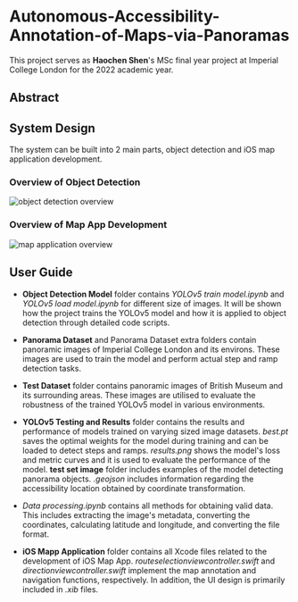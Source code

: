 # Autonomous-Accessibility-Annotation-of-Maps-via-Panoramas

This project serves as **Haochen Shen**'s MSc final year project at Imperial College London for the 2022 academic year.

## Abstract



## System Design

The system can be built into 2 main parts, object detection and iOS map application development.

### Overview of Object Detection

![object detection overview](https://user-images.githubusercontent.com/99172459/187585232-d4669342-3673-4af1-a6fc-020b5449677b.jpg)

### Overview of Map App Development

![map application overview](https://user-images.githubusercontent.com/99172459/187585278-3470f96b-a06b-42aa-a770-2ebff4ddc13b.jpg)

## User Guide

- **Object Detection Model** folder contains _YOLOv5 train model.ipynb_ and _YOLOv5 load model.ipynb_ for different size of images. It will be shown how the project trains the YOLOv5 model and how it is applied to object detection through detailed code scripts.

- **Panorama Dataset** and Panorama Dataset extra folders contain panoramic images of Imperial College London and its environs. These images are used to train the model and perform actual step and ramp detection tasks.

- **Test Dataset** folder contains panoramic images of British Museum and its surrounding areas. These images are utilised to evaluate the robustness of the trained YOLOv5 model in various environments.

- **YOLOv5 Testing and Results** folder contains the results and performance of models trained on varying sized image datasets. _best.pt_ saves the optimal weights for the model during training and can be loaded to detect steps and ramps. _results.png_ shows the model's loss and metric curves and it is used to evaluate the performance of the model. **test set image** folder includes examples of the model detecting panorama objects. _.geojson_ includes information regarding the accessibility location obtained by coordinate transformation.

- _Data processing.ipynb_ contains all methods for obtaining valid data. This includes extracting the image's metadata, converting the coordinates, calculating latitude and longitude, and converting the file format.

- **iOS Mapp Application** folder contains all Xcode files related to the development of iOS Map App. _routeselectionviewcontroller.swift_ and _directionviewcontroller.swift_ implement the map annotation and navigation functions, respectively. In addition, the UI design is primarily included in _.xib_ files.
    

